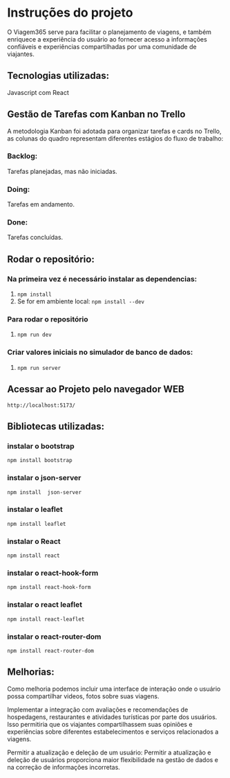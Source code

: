 # Instruções do projeto

O Viagem365 serve para facilitar o planejamento de viagens, e também enriquece a experiência do usuário ao fornecer acesso a informações confiáveis e experiências compartilhadas por uma comunidade de viajantes.

## Tecnologias utilizadas:

Javascript com React


## Gestão de Tarefas com Kanban no Trello
A metodologia Kanban foi adotada para organizar tarefas e cards no Trello, as colunas do quadro representam diferentes estágios do fluxo de trabalho:

### Backlog: 
Tarefas planejadas, mas não iniciadas.
### Doing: 
Tarefas em andamento.
### Done: 
Tarefas concluídas.

## Rodar o repositório:

### Na primeira vez é necessário instalar as dependencias:
1. `npm install`
2. Se for em ambiente local: `npm install --dev`

### Para rodar o repositório 
1. `npm run dev`

### Criar valores iniciais no simulador de banco de dados:
1. `npm run server`


## Acessar ao Projeto pelo navegador WEB

`http://localhost:5173/`

## Bibliotecas utilizadas:

### instalar o bootstrap
`npm install bootstrap` 
### instalar o json-server
`npm install  json-server`
### instalar o leaflet
`npm install leaflet`
### instalar o React
`npm install react`
### instalar o react-hook-form
`npm install react-hook-form`
### instalar o react leaflet
`npm install react-leaflet`
### instalar o react-router-dom
`npm install react-router-dom`


## Melhorias:

Como melhoria podemos incluir uma interface de interação onde o usuário possa compartilhar videos, fotos sobre suas viagens.

Implementar  a integração com avaliações e recomendações de hospedagens, restaurantes e atividades turísticas por parte dos usuários. Isso permitiria que os viajantes compartilhassem suas opiniões e experiências sobre diferentes estabelecimentos e serviços relacionados a viagens.

Permitir a atualização e deleção de um usuário: Permitir a atualização e deleção de usuários proporciona maior flexibilidade na gestão de dados e na correção de informações incorretas.